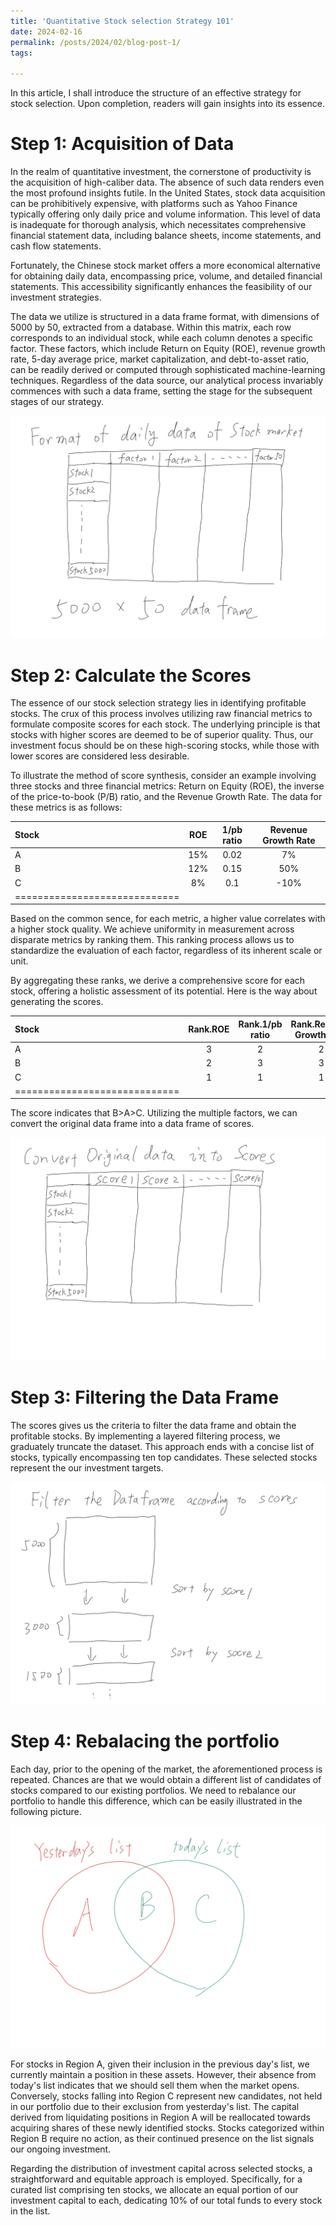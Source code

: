 ```yaml
---
title: 'Quantitative Stock selection Strategy 101'
date: 2024-02-16
permalink: /posts/2024/02/blog-post-1/
tags:

---
```



In this article, I shall introduce the structure of an effective strategy for stock selection. Upon completion, readers will gain insights into its essence.



Step 1: Acquisition of Data
======


In the realm of quantitative investment, the cornerstone of productivity is the acquisition of high-caliber data. The absence of such data renders even the most profound insights futile. In the United States, stock data acquisition can be prohibitively expensive, with platforms such as Yahoo Finance typically offering only daily price and volume information. This level of data is inadequate for thorough analysis, which necessitates comprehensive financial statement data, including balance sheets, income statements, and cash flow statements.

Fortunately, the Chinese stock market offers a more economical alternative for obtaining daily data, encompassing price, volume, and detailed financial statements. This accessibility significantly enhances the feasibility of our investment strategies.

The data we utilize is structured in a data frame format, with dimensions of 5000 by 50, extracted from a database. Within this matrix, each row corresponds to an individual stock, while each column denotes a specific factor. These factors, which include Return on Equity (ROE), revenue growth rate, 5-day average price, market capitalization, and debt-to-asset ratio, can be readily derived or computed through sophisticated machine-learning techniques. Regardless of the data source, our analytical process invariably commences with such a data frame, setting the stage for the subsequent stages of our strategy.

![Editing a markdown file for a talk](/images/plot1.png)



Step 2: Calculate the Scores
======

The essence of our stock selection strategy lies in identifying profitable stocks. The crux of this process involves utilizing raw financial metrics to formulate composite scores for each stock. The underlying principle is that stocks with higher scores are deemed to be of superior quality. Thus, our investment focus should be on these high-scoring stocks, while those with lower scores are considered less desirable.

To illustrate the method of score synthesis, consider an example involving three stocks and three financial metrics: Return on Equity (ROE), the inverse of the price-to-book (P/B) ratio, and the Revenue Growth Rate. The data for these metrics is as follows:

| Stock | ROE | 1/pb ratio | Revenue Growth Rate|
|:--------|:-------:|:--------:|:-------:|
| A  | 15%   |  0.02  | 7%|
|B  | 12%   | 0.15  | 50%|
| C   | 8%   | 0.1  |-10%|
|=============================|


Based on the common sence, for each metric, a higher value correlates with a higher stock quality. We achieve uniformity in measurement across disparate metrics by ranking them. This ranking process allows us to standardize the evaluation of each factor, regardless of its inherent scale or unit.

By aggregating these ranks, we derive a comprehensive score for each stock, offering a holistic assessment of its potential. Here is the way about generating the scores.

| Stock | Rank.ROE | Rank.1/pb ratio | Rank.Revenue Growth Rate|Score|
|:--------|:-------:|:--------:|:-------:|:-------:|
| A  | 3   |  2  | 2|7=3+2+2|
|B  | 2   | 3  | 3|8=2+3+3|
| C   | 1   | 1  |1|3=1+1+1|
|=============================|

The score indicates that B>A>C. Utilizing the multiple factors, we can convert the original data frame into a data frame of scores.

![Editing a markdown file for a talk](/images/plot2.png)


Step 3: Filtering the Data Frame
======

The scores gives us the criteria to filter the data frame and obtain the profitable stocks. By implementing a layered filtering process, we graduately truncate the dataset. This approach ends with  a concise list of stocks, typically encompassing ten top candidates. These selected stocks represent the our investment targets.

![Editing a markdown file for a talk](/images/plot3.png)

Step 4: Rebalacing the portfolio
======

Each day, prior to the opening of the market, the aforementioned process is repeated. Chances are that we would obtain a different list of candidates of stocks compared to our existing portfolios. We need to rebalance our portfolio to handle this difference, which can be easily illustrated in the following picture.

![Editing a markdown file for a talk](/images/plot4.png)

For stocks in Region A, given their inclusion in the previous day's list, we currently maintain a position in these assets. However, their absence from today's list indicates that we should sell them when the market opens. Conversely, stocks falling into Region C represent new candidates, not held in our portfolio due to their exclusion from yesterday's list. The capital derived from liquidating positions in Region A will be reallocated towards acquiring shares of these newly identified stocks. Stocks categorized within Region B require no action, as their continued presence on the list signals our ongoing investment.



Regarding the distribution of investment capital across selected stocks, a straightforward and equitable approach is employed. Specifically, for a curated list comprising ten stocks, we allocate an equal portion of our investment capital to each, dedicating 10% of our total funds to every stock in the list.
